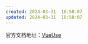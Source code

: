```yaml
---
created: 2024-03-31  16:58:07
updated: 2024-03-31  16:58:07
---
```

  

官方文档地址：[VueUse](https://vueuse.org/)